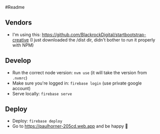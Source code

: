 #Readme

## Vendors
* I'm using this: https://github.com/BlackrockDigital/startbootstrap-creative (I just downloaded the /dist dir, didn't
  bother to run it properly with NPM)

## Develop
* Run the correct node version: `nvm use` (it will take the version from `.nvmrc`)
* Make sure you're logged in: `firebase login` (use private google account)
* Serve locally: `firebase serve`

## Deploy
* Deploy: `firebase deploy`
* Go to https://paulhorner-205cd.web.app and be happy 🎉
